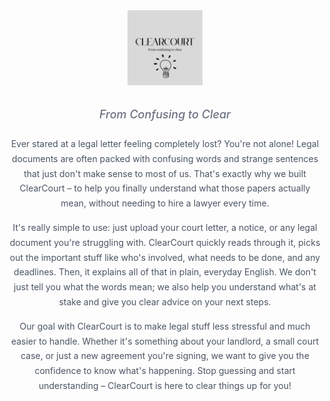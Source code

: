 <div align="center">
  <img src="ClearCourt.png" alt="ClearCourt Logo" style="height: 120px; margin-bottom: 15px;">
  <p style="color: #6b7280; font-size: 1.125rem; font-weight: 500; font-style: italic;">From Confusing to Clear</p>
</div>

<p align="center" style="color: #4b5563; max-width: 800px; margin-left: auto; margin-right: auto; margin-top: 25px; line-height: 1.7;">
  Ever stared at a legal letter feeling completely lost? You're not alone! Legal documents are often packed with confusing words and strange sentences that just don't make sense to most of us. That's exactly why we built ClearCourt – to help you finally understand what those papers actually mean, without needing to hire a lawyer every time.
</p>

<p align="center" style="color: #4b5563; max-width: 800px; margin-left: auto; margin-right: auto; margin-top: 15px; line-height: 1.7;">
  It's really simple to use: just upload your court letter, a notice, or any legal document you're struggling with. ClearCourt quickly reads through it, picks out the important stuff like who's involved, what needs to be done, and any deadlines. Then, it explains all of that in plain, everyday English. We don't just tell you what the words mean; we also help you understand what's at stake and give you clear advice on your next steps.
</p>

<p align="center" style="color: #4b5563; max-width: 800px; margin-left: auto; margin-right: auto; margin-top: 15px; line-height: 1.7;">
  Our goal with ClearCourt is to make legal stuff less stressful and much easier to handle. Whether it's something about your landlord, a small court case, or just a new agreement you're signing, we want to give you the confidence to know what's happening. Stop guessing and start understanding – ClearCourt is here to clear things up for you!
</p>
